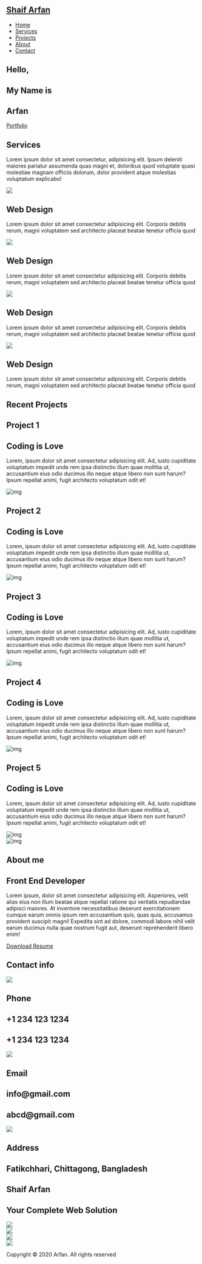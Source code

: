<html lang="en">

<head>
  <meta charset="UTF-8">
  <meta name="viewport" content="width=device-width, initial-scale=1.0">
  <link rel="stylesheet" href="style.css">
  <title>My Website</title>
</head>

<body>
  <!-- Header -->
  <section id="header">
    <div class="header container">
      <div class="nav-bar">
        <div class="brand">
          <a href="#hero">
            <h1><span>S</span>haif <span>A</span>rfan</h1>
          </a>
        </div>
        <div class="nav-list">
          <div class="hamburger">
            <div class="bar"></div>
          </div>
          <ul>
            <li><a href="#hero" data-after="Home">Home</a></li>
            <li><a href="#services" data-after="Service">Services</a></li>
            <li><a href="#projects" data-after="Projects">Projects</a></li>
            <li><a href="#about" data-after="About">About</a></li>
            <li><a href="#contact" data-after="Contact">Contact</a></li>
          </ul>
        </div>
      </div>
    </div>
  </section>
  <!-- End Header -->


  <!-- Hero Section  -->
  <section id="hero">
    <div class="hero container">
      <div>
        <h1>Hello, <span></span></h1>
        <h1>My Name is <span></span></h1>
        <h1>Arfan <span></span></h1>
        <a href="#projects" type="button" class="cta">Portfolio</a>
      </div>
    </div>
  </section>
  <!-- End Hero Section  -->

  <!-- Service Section -->
  <section id="services">
    <div class="services container">
      <div class="service-top">
        <h1 class="section-title">Serv<span>i</span>ces</h1>
        <p>Lorem ipsum dolor sit amet consectetur, adipisicing elit. Ipsum deleniti maiores pariatur assumenda quas
          magni et, doloribus quod voluptate quasi molestiae magnam officiis dolorum, dolor provident atque molestias
          voluptatum explicabo!</p>
      </div>
      <div class="service-bottom">
        <div class="service-item">
          <div class="icon"><img src="https://img.icons8.com/bubbles/100/000000/services.png" /></div>
          <h2>Web Design</h2>
          <p>Lorem ipsum dolor sit amet consectetur adipisicing elit. Corporis debitis rerum, magni voluptatem sed
            architecto placeat beatae tenetur officia quod</p>
        </div>
        <div class="service-item">
          <div class="icon"><img src="https://img.icons8.com/bubbles/100/000000/services.png" /></div>
          <h2>Web Design</h2>
          <p>Lorem ipsum dolor sit amet consectetur adipisicing elit. Corporis debitis rerum, magni voluptatem sed
            architecto placeat beatae tenetur officia quod</p>
        </div>
        <div class="service-item">
          <div class="icon"><img src="https://img.icons8.com/bubbles/100/000000/services.png" /></div>
          <h2>Web Design</h2>
          <p>Lorem ipsum dolor sit amet consectetur adipisicing elit. Corporis debitis rerum, magni voluptatem sed
            architecto placeat beatae tenetur officia quod</p>
        </div>
        <div class="service-item">
          <div class="icon"><img src="https://img.icons8.com/bubbles/100/000000/services.png" /></div>
          <h2>Web Design</h2>
          <p>Lorem ipsum dolor sit amet consectetur adipisicing elit. Corporis debitis rerum, magni voluptatem sed
            architecto placeat beatae tenetur officia quod</p>
        </div>
      </div>
    </div>
  </section>
  <!-- End Service Section -->

  <!-- Projects Section -->
  <section id="projects">
    <div class="projects container">
      <div class="projects-header">
        <h1 class="section-title">Recent <span>Projects</span></h1>
      </div>
      <div class="all-projects">
        <div class="project-item">
          <div class="project-info">
            <h1>Project 1</h1>
            <h2>Coding is Love</h2>
            <p>Lorem, ipsum dolor sit amet consectetur adipisicing elit. Ad, iusto cupiditate voluptatum impedit unde
              rem ipsa distinctio illum quae mollitia ut, accusantium eius odio ducimus illo neque atque libero non sunt
              harum? Ipsum repellat animi, fugit architecto voluptatum odit et!</p>
          </div>
          <div class="project-img">
            <img src="./img/img-1.png" alt="img">
          </div>
        </div>
        <div class="project-item">
          <div class="project-info">
            <h1>Project 2</h1>
            <h2>Coding is Love</h2>
            <p>Lorem, ipsum dolor sit amet consectetur adipisicing elit. Ad, iusto cupiditate voluptatum impedit unde
              rem ipsa distinctio illum quae mollitia ut, accusantium eius odio ducimus illo neque atque libero non sunt
              harum? Ipsum repellat animi, fugit architecto voluptatum odit et!</p>
          </div>
          <div class="project-img">
            <img src="./img/img-1.png" alt="img">
          </div>
        </div>
        <div class="project-item">
          <div class="project-info">
            <h1>Project 3</h1>
            <h2>Coding is Love</h2>
            <p>Lorem, ipsum dolor sit amet consectetur adipisicing elit. Ad, iusto cupiditate voluptatum impedit unde
              rem ipsa distinctio illum quae mollitia ut, accusantium eius odio ducimus illo neque atque libero non sunt
              harum? Ipsum repellat animi, fugit architecto voluptatum odit et!</p>
          </div>
          <div class="project-img">
            <img src="./img/img-1.png" alt="img">
          </div>
        </div>
        <div class="project-item">
          <div class="project-info">
            <h1>Project 4</h1>
            <h2>Coding is Love</h2>
            <p>Lorem, ipsum dolor sit amet consectetur adipisicing elit. Ad, iusto cupiditate voluptatum impedit unde
              rem ipsa distinctio illum quae mollitia ut, accusantium eius odio ducimus illo neque atque libero non sunt
              harum? Ipsum repellat animi, fugit architecto voluptatum odit et!</p>
          </div>
          <div class="project-img">
            <img src="./img/img-1.png" alt="img">
          </div>
        </div>
        <div class="project-item">
          <div class="project-info">
            <h1>Project 5</h1>
            <h2>Coding is Love</h2>
            <p>Lorem, ipsum dolor sit amet consectetur adipisicing elit. Ad, iusto cupiditate voluptatum impedit unde
              rem ipsa distinctio illum quae mollitia ut, accusantium eius odio ducimus illo neque atque libero non sunt
              harum? Ipsum repellat animi, fugit architecto voluptatum odit et!</p>
          </div>
          <div class="project-img">
            <img src="./img/img-1.png" alt="img">
          </div>
        </div>
      </div>
    </div>
  </section>
  <!-- End Projects Section -->

  <!-- About Section -->
  <section id="about">
    <div class="about container">
      <div class="col-left">
        <div class="about-img">
          <img src="./img/img-2.png" alt="img">
        </div>
      </div>
      <div class="col-right">
        <h1 class="section-title">About <span>me</span></h1>
        <h2>Front End Developer</h2>
        <p>Lorem ipsum, dolor sit amet consectetur adipisicing elit. Asperiores, velit alias eius non illum beatae atque
          repellat ratione qui veritatis repudiandae adipisci maiores. At inventore necessitatibus deserunt
          exercitationem cumque earum omnis ipsum rem accusantium quis, quas quia, accusamus provident suscipit magni!
          Expedita sint ad dolore, commodi labore nihil velit earum ducimus nulla quae nostrum fugit aut, deserunt
          reprehenderit libero enim!</p>
        <a href="#" class="cta">Download Resume</a>
      </div>
    </div>
  </section>
  <!-- End About Section -->

  <!-- Contact Section -->
  <section id="contact">
    <div class="contact container">
      <div>
        <h1 class="section-title">Contact <span>info</span></h1>
      </div>
      <div class="contact-items">
        <div class="contact-item">
          <div class="icon"><img src="https://img.icons8.com/bubbles/100/000000/phone.png" /></div>
          <div class="contact-info">
            <h1>Phone</h1>
            <h2>+1 234 123 1234</h2>
            <h2>+1 234 123 1234</h2>
          </div>
        </div>
        <div class="contact-item">
          <div class="icon"><img src="https://img.icons8.com/bubbles/100/000000/new-post.png" /></div>
          <div class="contact-info">
            <h1>Email</h1>
            <h2>info@gmail.com</h2>
            <h2>abcd@gmail.com</h2>
          </div>
        </div>
        <div class="contact-item">
          <div class="icon"><img src="https://img.icons8.com/bubbles/100/000000/map-marker.png" /></div>
          <div class="contact-info">
            <h1>Address</h1>
            <h2>Fatikchhari, Chittagong, Bangladesh</h2>
          </div>
        </div>
      </div>
    </div>
  </section>
  <!-- End Contact Section -->

  <!-- Footer -->
  <section id="footer">
    <div class="footer container">
      <div class="brand">
        <h1><span>S</span>haif <span>A</span>rfan</h1>
      </div>
      <h2>Your Complete Web Solution</h2>
      <div class="social-icon">
        <div class="social-item">
          <a href="#"><img src="https://img.icons8.com/bubbles/100/000000/facebook-new.png" /></a>
        </div>
        <div class="social-item">
          <a href="#"><img src="https://img.icons8.com/bubbles/100/000000/instagram-new.png" /></a>
        </div>
        <div class="social-item">
          <a href="#"><img src="https://img.icons8.com/bubbles/100/000000/twitter.png" /></a>
        </div>
        <div class="social-item">
          <a href="#"><img src="https://img.icons8.com/bubbles/100/000000/behance.png" /></a>
        </div>
      </div>
      <p>Copyright © 2020 Arfan. All rights reserved</p>
    </div>
  </section>
  <!-- End Footer -->
  <script src="./app.js"></script>
</body>

</html>
